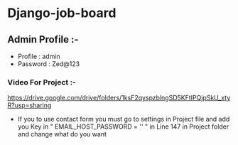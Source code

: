 # Django-job-board

## Admin Profile :-
- Profile : admin
- Password : Zed@123


### Video For Project :-
https://drive.google.com/drive/folders/1ksF2qyspzblngSD5KFtIPQjpSkU_xtyR?usp=sharing





- If you to use contact form you must go to settings in Project file and add you Key in " EMAIL_HOST_PASSWORD = '' " in Line 147 in Project folder and change what do you want 
